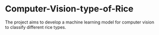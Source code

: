# Computer-Vision-type-of-Rice
The project aims to develop a machine learning model for computer vision to classify different rice types. 
